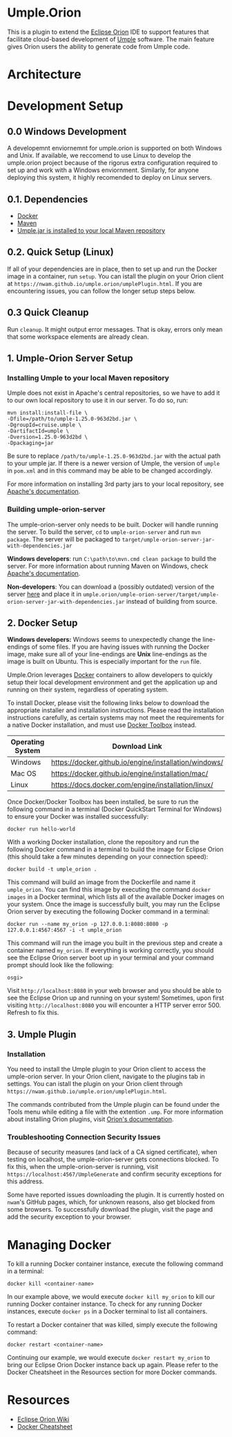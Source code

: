 # Umple.Orion

This is a plugin to extend the [Eclipse Orion] IDE to support features that facilitate cloud-based development of [Umple] software. The main feature gives Orion users the ability to generate code from Umple code.

# Architecture


# Development Setup

## 0.0 Windows Development
A developemnt enviornemnt for umple.orion is supported on both Windows and Unix. If available, we reccomend to use Linux to develop the umple.orion project because of the rigorus extra configuration required to set up and work with a Windows enviornment. Similarly, for anyone deploying this system, it highly recomended to deploy on Linux servers.  

## 0.1. Dependencies
 - [Docker](#2-docker-setup)
 - [Maven](https://maven.apache.org/install.html)
 - [Umple.jar is installed to your local Maven repository](#installing-umple-to-your-local-maven-repository)

## 0.2. Quick Setup (Linux)
If all of your dependencies are in place, then to set up and run the Docker image in a container, run `setup`. You can istall the plugin on your Orion client at `https://nwam.github.io/umple.orion/umplePlugin.html`. If you are encountering issues, you can follow the longer setup steps below.

## 0.3 Quick Cleanup
Run `cleanup`. It might output error messages. That is okay, errors only mean that some workspace elements are already clean.

## 1. Umple-Orion Server Setup
### Installing Umple to your local Maven repository
Umple does not exist in Apache's central repositories, so we have to add it to our own local repository to use it in our server. To do so, run: 

```
mvn install:install-file \
-Dfile=/path/to/umple-1.25.0-963d2bd.jar \
-DgroupId=cruise.umple \
-DartifactId=umple \
-Dversion=1.25.0-963d2bd \
-Dpackaging=jar
```
Be sure to replace `/path/to/umple-1.25.0-963d2bd.jar` with the actual path to your umple jar. If there is a newer version of Umple, the version of `umple` in `pom.xml` and in this command may be able to be changed accordingly.

For more information on installing 3rd party jars to your local repository, see [Apache's documentation](https://maven.apache.org/guides/mini/guide-3rd-party-jars-local.html).

### Building umple-orion-server
The umple-orion-server only needs to be built. Docker will handle running the server. To build the server, `cd` to `umple-orion-server` and run `mvn package`. The server will be packaged to `target/umple-orion-server-jar-with-dependencies.jar`

**Windows developers**: run `C:\path\to\mvn.cmd clean package` to build the server. For more information about running Maven on Windows, check [Apache's documentation](https://maven.apache.org/guides/getting-started/windows-prerequisites.html). 

**Non-developers**: You can download a (possibly outdated) version of the server [here](https://drive.google.com/open?id=0ByO4l0WBF7WAblgwaEhibE1kZ3c) and place it in `umple.orion/umple-orion-server/target/umple-orion-server-jar-with-dependencies.jar` instead of building from source. 

## 2. Docker Setup

**Windows developers:** Windows seems to unexpectedly change the line-endings of some files. If you are having issues with running the Docker image, make sure all of your line-endings are **Unix** line-endings as the image is built on Ubuntu. This is especially important for the `run` file.

Umple.Orion leverages [Docker] containers to allow developers to quickly setup their local development environment and get the application up and running on their system, regardless of operating system. 

To install Docker, please visit the following links below to download the appropriate installer and installation instructions. Please read the installation instructions carefully, as certain systems may not meet the requirements for a native Docker installation, and must use [Docker Toolbox] instead. 

| Operating System | Download Link                                         |
|------------------|-------------------------------------------------------|
| Windows          | https://docker.github.io/engine/installation/windows/ |
| Mac OS           | https://docker.github.io/engine/installation/mac/     |
| Linux            | https://docs.docker.com/engine/installation/linux/    |

Once Docker/Docker Toolbox has been installed, be sure to run the following command in a terminal (Docker QuickStart Terminal for Windows) to ensure your Docker was installed successfully:

```
docker run hello-world
```

With a working Docker installation, clone the repository and run the following Docker command in a terminal to build the image for Eclipse Orion (this should take a few minutes depending on your connection speed):

```
docker build -t umple_orion .
```

This command will build an image from the Dockerfile and name it `umple_orion`. You can find this image by executing the command `docker images` in a Docker terminal, which lists all of the available Docker images on your system. Once the image is successfully built, you may run the Eclipse Orion server by executing the following Docker command in a terminal:

```
docker run --name my_orion -p 127.0.0.1:8080:8080 -p 127.0.0.1:4567:4567 -i -t umple_orion
```

This command will run the image you built in the previous step and create a container named `my_orion`. If everything is working correctly, you should see the Eclipse Orion server boot up in your terminal and your command prompt should look like the following:

```
osgi>
```

Visit `http://localhost:8080` in your web browser and you should be able to see the Eclipse Orion up and running on your system! Sometimes, upon first visiting `http://localhost:8080` you will encounter a HTTP server error 500. Refresh to fix this.

## 3. Umple Plugin

### Installation
You need to install the Umple plugin to your Orion client to access the umple-orion server. In your Orion client, navigate to the plugins tab in settings. You can istall the plugin on your Orion client through `https://nwam.github.io/umple.orion/umplePlugin.html`. 

The commands contributed from the Umple plugin can be found under the Tools menu while editing a file with the extention `.ump`. For more information about installing Orion plugins, visit [Orion's documentation](https://wiki.eclipse.org/Orion/How_Tos/Installing_A_Plugin).

### Troubleshooting Connection Security Issues
Because of security measures (and lack of a CA signed certificate), when testing on localhost, the umple-orion-server gets connections blocked. To fix this, when the umple-orion-server is running, visit `https://localhost:4567/UmpleGenerate` and confirm security exceptions for this address.

Some have reported issues downloading the plugin. It is currently hosted on `nwam`'s GitHub pages, which, for unknown reasons, also get blocked from some browsers. To successfully download the plugin, visit the page and add the security exception to your browser.

# Managing Docker

To kill a running Docker container instance, execute the following command in a terminal:

```
docker kill <container-name>
```

In our example above, we would execute `docker kill my_orion` to kill our running Docker container instance. To check for any running Docker instances, execute `docker ps` in a Docker terminal to list all containers.

To restart a Docker container that was killed, simply execute the following command:

```
docker restart <container-name>
```

Continuing our example, we would execute `docker restart my_orion` to bring our Eclipse Orion Docker instance back up again. Please refer to the Docker Cheatsheet in the Resources section for more Docker commands.


# Resources
- [Eclipse Orion Wiki](https://wiki.eclipse.org/Orion)
- [Docker Cheatsheet](https://github.com/wsargent/docker-cheat-sheet)

[Eclipse Orion]: http://orionhub.org
[Umple]: http://umple.org
[Docker]: http://docker.com
[Docker Toolbox]: https://www.docker.com/products/docker-toolbox
